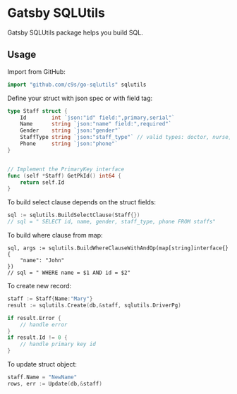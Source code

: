 Gatsby SQLUtils
=================

Gatsby SQLUtils package helps you build SQL.


Usage
-----

Import from GitHub:

```go
import "github.com/c9s/go-sqlutils" sqlutils
```

Define your struct with json spec or with field tag:

```go
type Staff struct {
	Id        int `json:"id" field:",primary,serial"`
	Name      string `json:"name" field:",required"`
	Gender    string `json:"gender"`
	StaffType string `json:"staff_type"` // valid types: doctor, nurse, ...etc
	Phone     string `json:"phone"`
}


// Implement the PrimaryKey interface
func (self *Staff) GetPkId() int64 {
    return self.Id
}
```

To build select clause depends on the struct fields:

```go
sql := sqlutils.BuildSelectClause(Staff{})
// sql = " SELECT id, name, gender, staff_type, phone FROM staffs"
```

To build where clause from map:

```
sql, args := sqlutils.BuildWhereClauseWithAndOp(map[string]interface{} {
    "name": "John"
})
// sql = " WHERE name = $1 AND id = $2"
```

To create new record:

```go
staff := Staff{Name:"Mary"}
result := sqlutils.Create(db,&staff, sqlutils.DriverPg)

if result.Error {
    // handle error
}
if result.Id != 0 {
    // handle primary key id
}
```

To update struct object:

```go
staff.Name = "NewName"
rows, err := Update(db,&staff)
```









